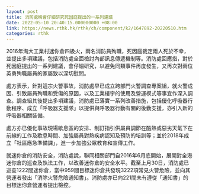 ```yaml
---
layout: post
title: 消防處稱會仔細研究死因庭提出的一系列建議
date: 2022-05-10 20:40:15.000000000 +08:00
link: https://news.rthk.hk/rthk/ch/component/k2/1647892-20220510.htm
categories: rthk
---
```


2016年淘大工業村迷你倉四級火，兩名消防員殉職，死因庭裁定兩人死於不幸，並提出多項建議，包括消防處全面檢討內部訊息傳遞機制等。消防處回應指，對於死因庭提出的一系列建議，會仔細研究，以避免同類事件再度發生，又再次對兩位英勇殉職屬員的家屬致以深切慰問。

處方表示，針對這宗火警事故，消防處早已成立跨部門火警調查專案組，就火警成因、引致屬員殉職和受傷的原因，以及工業樓宇的使用及營運模式等事宜作深入調查。調查組其後提出多項建議，消防處已落實一系列改善措施，包括優化呼吸器行動程序、成立「呼吸器支援隊」以提供與呼吸器行動有關的後勤支援，亦引入新的呼吸器相關裝備。

處方亦已優化事故現場歇息區的安排、制訂指引供屬員調節在酷熱或惡劣天氣下在前線的工作及歇息時間、加強屬員對熱疾病認知及預防的培訓等；並於2018年成立「社區應急準備課」，進一步加強公眾教育和宣傳工作。

就迷你倉的消防安全，消防處說，聯同相關部門自2016年6月底開始，展開對全港迷你倉的巡查及執法工作，以改善迷你倉的安全水平。截至上月30日，消防處已巡查1222間迷你倉，當中959間目標迷你倉共發現3222項常見火警危險，並向其營運者發出「消除火警危險通知書」。消防處亦已向221間未有遵從「通知書」的目標迷你倉營運者提出檢控。
